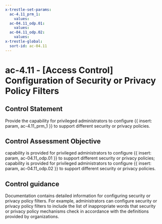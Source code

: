 ```yaml
---
x-trestle-set-params:
  ac-4.11_prm_1:
    values:
  ac-04.11_odp.01:
    values:
  ac-04.11_odp.02:
    values:
x-trestle-global:
  sort-id: ac-04.11
---
```


# ac-4.11 - \[Access Control\] Configuration of Security or Privacy Policy Filters

## Control Statement

Provide the capability for privileged administrators to configure {{ insert: param, ac-4.11_prm_1 }} to support different security or privacy policies.

## Control Assessment Objective

capability is provided for privileged administrators to configure {{ insert: param, ac-04.11_odp.01 }} to support different security or privacy policies;
capability is provided for privileged administrators to configure {{ insert: param, ac-04.11_odp.02 }} to support different security or privacy policies.

## Control guidance

Documentation contains detailed information for configuring security or privacy policy filters. For example, administrators can configure security or privacy policy filters to include the list of inappropriate words that security or privacy policy mechanisms check in accordance with the definitions provided by organizations.
